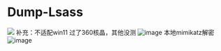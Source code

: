 # Dump-Lsass
![](https://socialify.git.ci/Cer3s-k/Dump-Lsass/image?description=1&descriptionEditable=%E4%B8%80%E4%B8%AA%E7%AE%80%E5%8D%95%E7%9A%84dump%20hash%E5%B7%A5%E5%85%B7&name=1&owner=1&pattern=Circuit%20Board&stargazers=1&theme=Light)
补充：不适配win11
过了360核晶，其他没测
![image](https://github.com/Cer3s-k/Dump-Lsass/assets/81354123/bc74a813-701f-4e23-a6a7-14cc8d458369)
本地mimikatz解密
![image](https://github.com/Cer3s-k/Dump-Lsass/assets/81354123/7e1bd6a6-77d1-4cd6-8031-ee4d1f9ff7d3)


